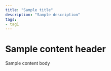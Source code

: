 ```yaml
---
title: "Sample title"
description: "Sample description"
tags:
- tag1
---
```


# Sample content header
Sample content body
